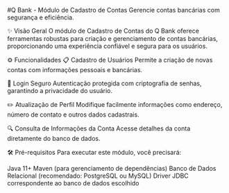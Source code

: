 #Q Bank - Módulo de Cadastro de Contas
Gerencie contas bancárias com segurança e eficiência.



✨ Visão Geral
O módulo de Cadastro de Contas do Q Bank oferece ferramentas robustas para criação e gerenciamento de contas bancárias, proporcionando uma experiência confiável e segura para os usuários.

⚙️ Funcionalidades
📋 Cadastro de Usuários
Permite a criação de novas contas com informações pessoais e bancárias.

🔐 Login Seguro
Autenticação protegida com criptografia de senhas, garantindo a privacidade do usuário.

✏️ Atualização de Perfil
Modifique facilmente informações como endereço, número de contato e outros dados cadastrais.

🔍 Consulta de Informações da Conta
Acesse detalhes da conta diretamente do banco de dados.

🛠️ Pré-requisitos
Para executar este módulo, você precisará:

Java 11+
Maven (para gerenciamento de dependências)
Banco de Dados Relacional (recomendado: PostgreSQL ou MySQL)
Driver JDBC correspondente ao banco de dados escolhido
